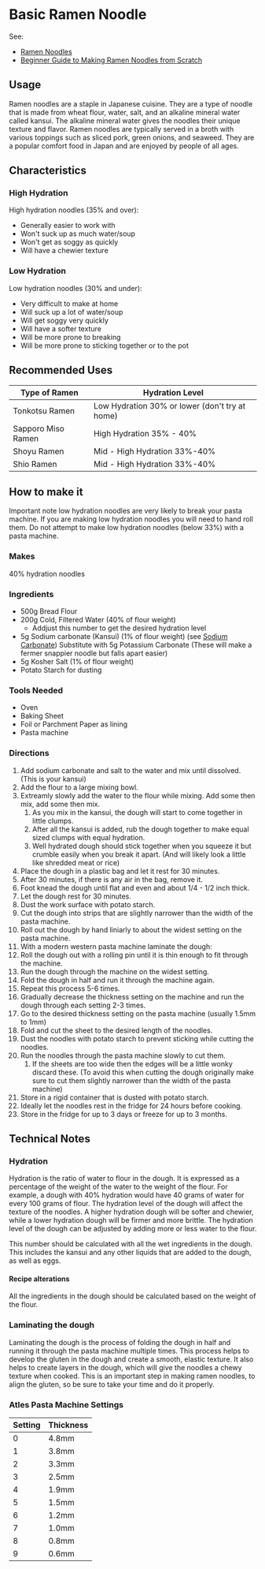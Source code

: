 # Basic Ramen Noodle

See: 
* [Ramen Noodles](https://en.wikipedia.org/wiki/Ramen)
* [Beginner Guide to Making Ramen Noodles from Scratch](https://youtu.be/_8rsTkOsI2M?si=UIHM_ypmJebV563A)


## Usage
Ramen noodles are a staple in Japanese cuisine. They are a type of noodle that is made from wheat flour, water, salt, and an alkaline mineral water called kansui. The alkaline mineral water gives the noodles their unique texture and flavor. Ramen noodles are typically served in a broth with various toppings such as sliced pork, green onions, and seaweed. They are a popular comfort food in Japan and are enjoyed by people of all ages.

## Characteristics
### High Hydration
High hydration noodles (35% and over):
* Generally easier to work with
* Won't suck up as much water/soup
* Won't get as soggy as quickly
* Will have a chewier texture

### Low Hydration
Low hydration noodles (30% and under):
* Very difficult to make at home
* Will suck up a lot of water/soup
* Will get soggy very quickly
* Will have a softer texture
* Will be more prone to breaking
* Will be more prone to sticking together or to the pot

## Recommended Uses
| Type of Ramen | Hydration Level |
| --- | --- |
| Tonkotsu Ramen | Low Hydration 30% or lower (don't try at home) |
| Sapporo Miso Ramen | High Hydration 35% - 40% |
| Shoyu Ramen | Mid - High Hydration 33%-40% |
| Shio Ramen | Mid - High Hydration 33%-40% |

## How to make it

Important note low hydration noodles are very likely to break your pasta machine. If you are making low hydration noodles you will need to hand roll them. Do not attempt to make low hydration noodles (below 33%) with a pasta machine.

### Makes 
40% hydration noodles

### Ingredients
* 500g Bread Flour
* 200g Cold, Filtered Water (40% of flour weight)
  * Addjust this number to get the desired hydration level
* 5g Sodium carbonate (Kansui) (1% of flour weight) (see [Sodium Carbonate](../Ingredients/SodiumCarbonate.md)) Substitute with 5g Potassium Carbonate (These will make a fermer snappier noodle but falls apart easier)
* 5g Kosher Salt (1% of flour weight)
* Potato Starch for dusting

### Tools Needed
* Oven
* Baking Sheet
* Foil or Parchment Paper as lining
* Pasta machine

### Directions
1. Add sodium carbonate and salt to the water and mix until dissolved. (This is your kansui)
2. Add the flour to a large mixing bowl.
3. Extreamly slowly add the water to the flour while mixing. Add some then mix, add some then mix.
   1. As you mix in the kansui, the dough will start to come together in little clumps.
   2. After all the kansui is added, rub the dough together to make equal sized clumps with equal hydration.
   3. Well hydrated dough should stick together when you squeeze it but crumble easily when you break it apart. (And will likely look a little like shredded meat or rice)
4. Place the dough in a plastic bag and let it rest for 30 minutes.
5. After 30 minutes, if there is any air in the bag, remove it.
6. Foot knead the dough until flat and even and about 1/4 - 1/2 inch thick.
7. Let the dough rest for 30 minutes.
8. Dust the work surface with potato starch.
9. Cut the dough into strips that are slightly narrower than the width of the pasta machine.
10. Roll out the dough by hand liniarly to about the widest setting on the pasta machine.
11. With a modern western pasta machine laminate the dough:
   1. Roll the dough out with a rolling pin until it is thin enough to fit through the machine.
   2. Run the dough through the machine on the widest setting.
   3. Fold the dough in half and run it through the machine again.
   4. Repeat this process 5-6 times.
   5. Gradually decrease the thickness setting on the machine and run the dough through each setting 2-3 times.
12. Go to the desired thickness setting on the pasta machine (usually 1.5mm to 1mm)
13. Fold and cut the sheet to the desired length of the noodles.
14. Dust the noodles with potato starch to prevent sticking while cutting the noodles.
15. Run the noodles through the pasta machine slowly to cut them.
    1.  If the sheets are too wide then the edges will be a little wonky discard these. (To avoid this when cutting the dough originally make sure to cut them slightly narrower than the width of the pasta machine)
16. Store in a rigid container that is dusted with potato starch.
17. Ideally let the noodles rest in the fridge for 24 hours before cooking.
18. Store in the fridge for up to 3 days or freeze for up to 3 months.

## Technical Notes
### Hydration
Hydration is the ratio of water to flour in the dough. It is expressed as a percentage of the weight of the water to the weight of the flour. For example, a dough with 40% hydration would have 40 grams of water for every 100 grams of flour. The hydration level of the dough will affect the texture of the noodles. A higher hydration dough will be softer and chewier, while a lower hydration dough will be firmer and more brittle. The hydration level of the dough can be adjusted by adding more or less water to the flour.

This number should be calculated with all the wet ingredients in the dough. This includes the kansui and any other liquids that are added to the dough, as well as eggs.

#### Recipe alterations
All the ingredients in the dough should be calculated based on the weight of the flour. 

### Laminating the dough
Laminating the dough is the process of folding the dough in half and running it through the pasta machine multiple times. This process helps to develop the gluten in the dough and create a smooth, elastic texture. It also helps to create layers in the dough, which will give the noodles a chewy texture when cooked. This is an important step in making ramen noodles, to align the gluten, so be sure to take your time and do it properly.
### Atles Pasta Machine Settings
| Setting | Thickness |
| --- | --- |
| 0 | 4.8mm |
| 1 | 3.8mm |
| 2 | 3.3mm |
| 3 | 2.5mm |
| 4 | 1.9mm |
| 5 | 1.5mm |
| 6 | 1.2mm |
| 7 | 1.0mm |
| 8 | 0.8mm |
| 9 | 0.6mm |

